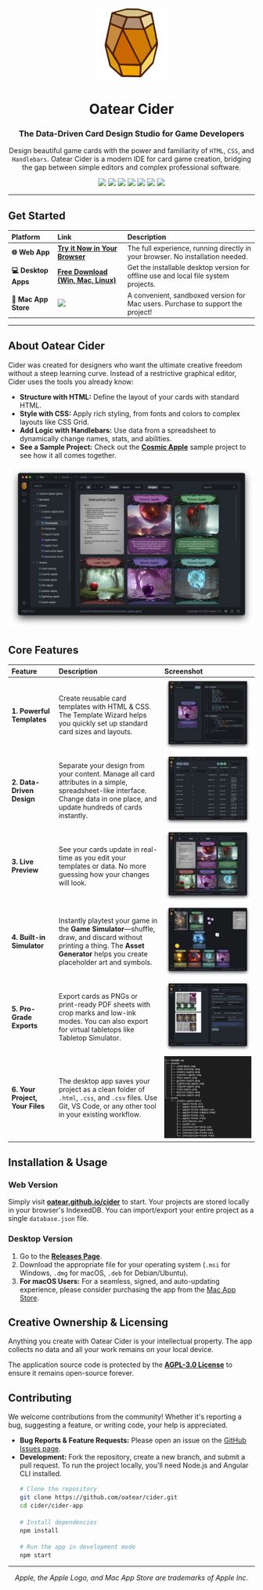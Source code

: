<div align="center">

<img src="cider-app/src/assets/cider-logo-512.png" alt="Oatear Cider Logo" width="150">

# Oatear Cider

### The Data-Driven Card Design Studio for Game Developers

Design beautiful game cards with the power and familiarity of `HTML`, `CSS`, and `Handlebars`. Oatear Cider is a modern IDE for card game creation, bridging the gap between simple editors and complex professional software.

[![][license]][license-url] 
[![][stars]][gh-url]
[![][release]][releases-url]
[![][downloads]][releases-url]
[![][last-commit]][gh-url]
[![][website]][pages-url]
[![][discord]][discord-url]

</div>

---

## Get Started

| Platform | Link | Description |
| :--- | :--- | :--- |
| **🌐 Web App** | **[Try it Now in Your Browser][pages-url]** | The full experience, running directly in your browser. No installation needed. |
| **💻 Desktop Apps** | **[Free Download (Win, Mac, Linux)][releases-url]** | Get the installable desktop version for offline use and local file system projects. |
| ** Mac App Store** | [![][mac-app-store-badge]][mac-app-store-url] | A convenient, sandboxed version for Mac users. Purchase to support the project! |

---

## About Oatear Cider

Cider was created for designers who want the ultimate creative freedom without a steep learning curve. Instead of a restrictive graphical editor, Cider uses the tools you already know:

-   **Structure with HTML:** Define the layout of your cards with standard HTML.
-   **Style with CSS:** Apply rich styling, from fonts and colors to complex layouts like CSS Grid.
-   **Add Logic with Handlebars:** Use data from a spreadsheet to dynamically change names, stats, and abilities.
-   **See a Sample Project:** Check out the **[Cosmic Apple][cosmic-apple]** sample project to see how it all comes together.

![Cider App Screenshot][screen-1]

## Core Features

| Feature | Description | Screenshot |
| :--- | :--- | :--- |
| **1. Powerful Templates** | Create reusable card templates with HTML & CSS. The Template Wizard helps you quickly set up standard card sizes and layouts. | ![Template Editor][screen-2] |
| **2. Data-Driven Design** | Separate your design from your content. Manage all card attributes in a simple, spreadsheet-like interface. Change data in one place, and update hundreds of cards instantly. | ![Tabular Data Editor][screen-3] |
| **3. Live Preview** | See your cards update in real-time as you edit your templates or data. No more guessing how your changes will look. | ![Live Preview][screen-4] |
| **4. Built-in Simulator** | Instantly playtest your game in the **Game Simulator**—shuffle, draw, and discard without printing a thing. The **Asset Generator** helps you create placeholder art and symbols. | ![Game Simulator][screen-7] |
| **5. Pro-Grade Exports** | Export cards as PNGs or print-ready PDF sheets with crop marks and low-ink modes. You can also export for virtual tabletops like Tabletop Simulator. | ![Export Options][screen-5] |
| **6. Your Project, Your Files** | The desktop app saves your project as a clean folder of `.html`, `.css`, and `.csv` files. Use Git, VS Code, or any other tool in your existing workflow. | ![File Tree][image-file-tree] |

## Installation & Usage

### Web Version
Simply visit **[oatear.github.io/cider][pages-url]** to start. Your projects are stored locally in your browser's IndexedDB. You can import/export your entire project as a single `database.json` file.

### Desktop Version
1.  Go to the **[Releases Page][releases-url]**.
2.  Download the appropriate file for your operating system (`.msi` for Windows, `.dmg` for macOS, `.deb` for Debian/Ubuntu).
3.  **For macOS Users:** For a seamless, signed, and auto-updating experience, please consider purchasing the app from the [Mac App Store][mac-app-store-url].

## Creative Ownership & Licensing
Anything you create with Oatear Cider is your intellectual property. The app collects no data and all your work remains on your local device.

The application source code is protected by the **[AGPL-3.0 License][license-url]** to ensure it remains open-source forever.

## Contributing
We welcome contributions from the community! Whether it's reporting a bug, suggesting a feature, or writing code, your help is appreciated.

-   **Bug Reports & Feature Requests:** Please open an issue on the [GitHub Issues page](https://github.com/oatear/cider/issues).
-   **Development:** Fork the repository, create a new branch, and submit a pull request. To run the project locally, you'll need Node.js and Angular CLI installed.
    ```bash
    # Clone the repository
    git clone https://github.com/oatear/cider.git
    cd cider/cider-app

    # Install dependencies
    npm install

    # Run the app in development mode
    npm start
    ```

---

<div align="center">

*Apple, the Apple Logo, and Mac App Store are trademarks of Apple Inc.*

</div>

<!-- BADGE & IMAGE DEFINITIONS -->
[last-commit]: https://img.shields.io/github/last-commit/oatear/cider
[license]: https://badgen.net/github/license/oatear/cider?cache=600
[stars]: https://img.shields.io/github/stars/oatear/cider
[release]: https://img.shields.io/github/v/release/oatear/cider
[discord]: https://img.shields.io/discord/1129380421642240133?logo=discord&label=discord&color=%23515fe4&link=https%3A%2F%2Fdiscord.gg%2FS66xw9Wc9V
[downloads]: https://img.shields.io/github/downloads/oatear/cider/total
[website]: https://img.shields.io/website?down_color=red&down_message=offline&up_color=green&up_message=online&url=https%3A%2F%2Foatear.github.io%2Fcider
[mac-app-store-badge]: cider-app/src/assets/mac-app-store-badge.svg
[screen-1]: cider-app/src/assets/screen-1.png
[screen-2]: cider-app/src/assets/screen-2.png
[screen-3]: cider-app/src/assets/screen-3.png
[screen-4]: cider-app/src/assets/screen-4.png
[screen-5]: cider-app/src/assets/screen-5.png
[screen-7]: cider-app/src/assets/screen-7.png
[image-file-tree]: cider-app/src/assets/image-file-tree.png

<!-- URL DEFINITIONS -->
[gh-url]: https://github.com/oatear/cider
[releases-url]: https://github.com/oatear/cider/releases
[cosmic-apple]: https://github.com/oatear/cosmic-apple-game
[handlebars-url]: HANDLEBARS.md
[ttsexport-url]: TTS_EXPORT.md
[license-url]: LICENSE.md
[pages-url]: https://oatear.github.io/cider
[discord-url]: https://discord.gg/S66xw9Wc9V
[mac-app-store-url]: https://apps.apple.com/us/app/oatear-cider/id6749406996?mt=12
